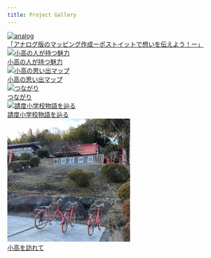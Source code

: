 ```yaml
---
title: Project Gallery
---
```


<div class="gallery">
	<div class="gallery-item">
		<a href="analog">
			<img src="images/analog_thumb.png" alt="analog">
			<div class="caption">「アナログ版のマッピング作成ーポストイットで想いを伝えよう！ー」</div>
		</a>
	</div>
	<div class="gallery-item">
		<a href="miryoku">
			<img src="images/naoki_thumb.png" alt="小高の人が持つ魅力">
			<div class="caption">小高の人が持つ魅力</div>
		</a>
	</div>
	<div class="gallery-item">
		<a href="omoide_map">
			<img src="images/omoide_thumb.png" alt="小高の思い出マップ">
			<div class="caption">小高の思い出マップ</div>
		</a>
	</div>
	<div class="gallery-item">
		<a href="tsunagari">
			<img src="images/yuki_thumb.png" alt="つながり">
			<div class="caption">つながり</div>
		</a>
	</div>
	<div class="gallery-item">
		<a href="ukedo">
			<img src="images/ukedo_thumb.png" alt="請度小学校物語を辿る">
			<div class="caption">請度小学校物語を辿る</div>
		</a>
	</div>
	<div class="gallery-item">
		<a href="odaka">
			<img src="images/mao_thumb.png" alt="小高を訪れて">
			<div class="caption">小高を訪れて</div>
		</a>
	</div>
</div>